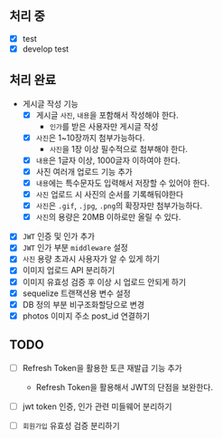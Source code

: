 ## 처리 중
- [x] test
- [x] develop test
## 처리 완료
-  게시글 작성 기능
    - [x]  게시글 `사진`, `내용`을 포함해서 작성해야 한다.
        - `인가`를 받은 사용자만 게시글 작성
    - [x]  `사진`은 1~10장까지 첨부가능하다.
        - `사진`을 1장 이상 필수적으로 첨부해야 한다.
    - [x]  `내용`은 1글자 이상, 1000글자 이하여야 한다.
    - [x] 사진 여러개 업로드 기능 추가
    - [x]  `내용`에는 특수문자도 입력해서 저장할 수 있어야 한다.
    - [x]  `사진` 업로드 시 사진의 순서를 기록해둬야한다
    - [x]  `사진`은 `.gif`, `.jpg`, `.png`의 확장자만 첨부가능하다.
    - [x]  `사진`의 용량은 20MB 이하로만 올릴 수 있다.
- [x] `JWT` 인증 및 인가 추가
- [x] `JWT` 인가 부분 `middleware` 설정
- [x] `사진` 용량 초과시 사용자가 알 수 있게 하기
- [x] 이미지 업로드 API 분리하기
- [x] 이미지 유효성 검증 후 이상 시 업로드 안되게 하기
- [x] sequelize 트랜잭션용 변수 설정
- [x] DB 정의 부분 비구조화할당으로 변경
- [x] photos 이미지 주소 post_id 연결하기

## TODO
- [ ] Refresh Token을 활용한 토큰 재발급 기능 추가
    - Refresh Token을 활용해서 JWT의 단점을 보완한다.
- [ ] jwt token 인증, 인가 관련 미들웨어 분리하기
- [ ] `회원가입` 유효성 검증 분리하기

